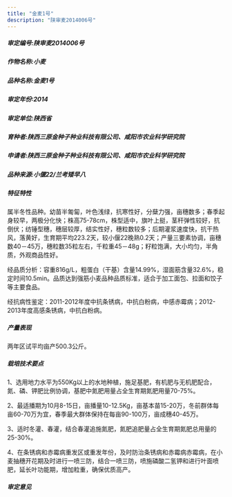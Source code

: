 ```yaml
---
title: "金麦1号"
description: "陕审麦2014006号"
---
```

##### 审定编号:陕审麦2014006号

##### 作物名称:小麦

##### 品种名称:金麦1号

##### 审定年份:2014

##### 审定单位:陕西省

##### 育种者:陕西三原金种子种业科技有限公司、咸阳市农业科学研究院

##### 申请者:陕西三原金种子种业科技有限公司、咸阳市农业科学研究院

##### 品种来源:小偃22/兰考矮早八

##### 特征特性
属半冬性品种。幼苗半匍匐，叶色浅绿，抗寒性好，分蘖力强，亩穗数多；春季起身较早，两极分化快；株高75-78cm，株型适中，旗叶上挺，茎秆弹性较好，抗倒伏；纺锤型穗，穗层较厚，结实性好，穗粒数较多；后期灌浆速度快，抗干热风，落黄好，生育期平均223.2天，较小偃22晚熟0.2天；产量三要素协调，亩穗数40－45万，穗粒数35粒左右，千粒重45－48g；籽粒饱满，大小均匀，半角质，外观商品性好。
经品质分析：容重816g/L，粗蛋白（干基）含量14.99%，湿面筋含量32.6%，稳定时间10.5min。品质达到强筋小麦品种品质标准，适合于加工面包、拉面和饺子等主要食品。
经抗病性鉴定：2011-2012年度中抗条锈病，中抗白粉病，中感赤霉病；2012-2013年度高感条锈病，中抗白粉病。


##### 产量表现
两年区试平均亩产500.3公斤。

##### 栽培技术要点
1、选用地力水平为550Kg以上的水地种植，施足基肥，有机肥与无机肥配合，氮、磷、钾肥比例协调，基肥中氮肥用量占全生育期氮肥用量70-75%。
2、最适播期为10月8-15日，亩播量10-12.5Kg，亩基本苗15-20万，冬前群体每亩60-70万为宜，春季最大群体保持在每亩90-100万，亩成穗40-45万。
3、适时冬灌、春灌，结合春灌追施氮肥，氮肥追肥量占全生育期氮肥总用量的25-30%。
4、在条锈病和赤霉病重发区或重发年份，及时防治条锈病和赤霉病赤霉病，在小麦抽穗开花期及时进行一喷三防，结合一喷三防，喷施磷酸二氢钾和进行叶面喷肥，延长叶功能期，增加粒重，确保优质高产。


##### 审定意见

